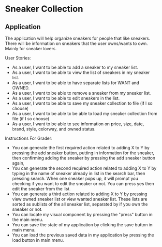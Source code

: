 # Sneaker Collection

## Application
The application will help organize sneakers for people that like sneakers. There will be information on sneakers
that the user owns/wants to own. Mainly for sneaker lovers. 

User Stories:
- As a user, I want to be able to add a sneaker to my sneaker list. 
- As a user, I want to be able to view the list of sneakers in my sneaker list.
- As a user, I want to be able to have separate lists for WANT and OWNED. 
- As a user, I want to be able to remove a sneaker from my sneaker list.
- As a user, I want to be able to edit sneakers in the list. 
- As a user, I want to be able to save my sneaker collection to file (if I so choose)
- As a user, I want to be able to be able to load my sneaker collection from file (if I so choose)
- As a user, I want to be able to see information on price, size, date, brand, style, colorway, and owned status.

Instructions For Grader:
- You can generate the first required action related to adding X to Y by pressing the add sneaker button, putting
in information for the sneaker, then confirming adding the sneaker by pressing the add sneaker button again,
- You can generate the second required action related to adding X to Y by typing in the name of sneaker already in
list in the search bar, then pressing search. When one sneaker pops up, it will prompt you checking if you want to 
edit the sneaker or not. You can press yes then edit the sneaker from the list. 
- You can generate a third action related to adding X to Y by pressing view owned sneaker list or view wanted sneaker 
list. These lists are sorted as sublists of the all sneaker list, separated by if you own the sneaker or not. 
- You can locate my visual component by pressing the "press" button in the main menu.
- You can save the state of my application by clicking the save button in main menu.
- You can load the previous saved data in my application by pressing the load button in main menu. 